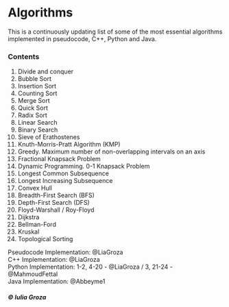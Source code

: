 # Algorithms
This is a continuously updating list of some of the most essential algorithms implemented in pseudocode, C++, Python and Java.

### Contents
1. Divide and conquer
2. Bubble Sort
3. Insertion Sort
4. Counting Sort
5. Merge Sort
6. Quick Sort
7. Radix Sort
8. Linear Search
9. Binary Search
10. Sieve of Erathostenes
11. Knuth-Morris-Pratt Algorithm (KMP)
12. Greedy. Maximum number of non-overlapping intervals on an axis
13. Fractional Knapsack Problem
14. Dynamic Programming. 0-1 Knapsack Problem
15. Longest Common Subsequence
16. Longest Increasing Subsequence
17. Convex Hull
18. Breadth-First Search (BFS)
19. Depth-First Search (DFS)
20. Floyd-Warshall / Roy-Floyd
21. Dijkstra 
22. Bellman-Ford 
23. Kruskal 
24. Topological Sorting 

Pseudocode Implementation: @LiaGroza <br>
C++ Implementation: @LiaGroza <br>
Python Implementation: 1-2, 4-20 - @LiaGroza / 3, 21-24 - @MahmoudFettal <br>
Java Implementation: @Abbeyme1 <br>

##### © Iulia Groza
